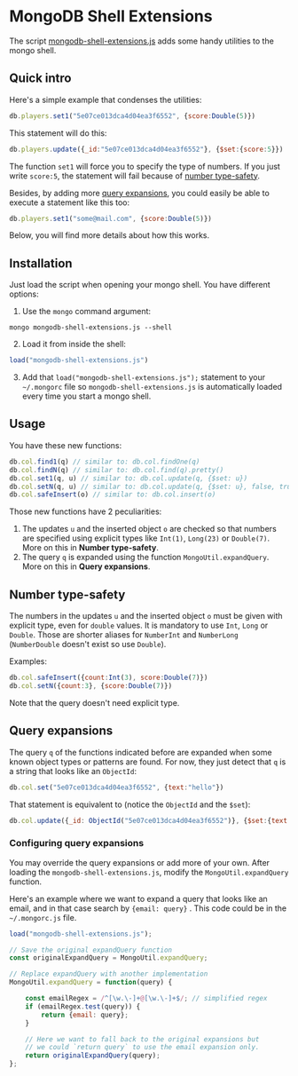 
# MongoDB Shell Extensions

The script [mongodb-shell-extensions.js](mongodb-shell-extensions.js) adds some handy utilities to the mongo shell.

## Quick intro

Here's a simple example that condenses the utilities:
```js
db.players.set1("5e07ce013dca4d04ea3f6552", {score:Double(5)})
```

This statement will do this:
```js
db.players.update({_id:"5e07ce013dca4d04ea3f6552"}, {$set:{score:5}})
```

The function `set1` will force you to specify the type of numbers. If you just write `score:5`, the statement will fail because of [number type-safety](#number-type-safety).

Besides, by adding more [query expansions](#query-expansions), you could easily be able to execute a statement like this too:
```js
db.players.set1("some@mail.com", {score:Double(5)})
```

Below, you will find more details about how this works.





## Installation

Just load the script when opening your mongo shell. You have different options:

1. Use the `mongo` command argument:

```shell script
mongo mongodb-shell-extensions.js --shell
```

2. Load it from inside the shell:

```js
load("mongodb-shell-extensions.js")
```

3. Add that `load("mongodb-shell-extensions.js");` statement to your `~/.mongorc` file so `mongodb-shell-extensions.js` is automatically loaded every time you start a mongo shell.


## Usage

You have these new functions:

```js
db.col.find1(q) // similar to: db.col.findOne(q)
db.col.findN(q) // similar to: db.col.find(q).pretty()
db.col.set1(q, u) // similar to: db.col.update(q, {$set: u})
db.col.setN(q, u) // similar to: db.col.update(q, {$set: u}, false, true)
db.col.safeInsert(o) // similar to: db.col.insert(o)
```

Those new functions have 2 peculiarities:

1. The updates `u` and the inserted object `o` are checked so that numbers are specified using explicit types like `Int(1)`, `Long(23)` or `Double(7)`.  More on this in **Number type-safety**.
2. The query `q` is expanded using the function `MongoUtil.expandQuery`.  More on this in **Query expansions**.

## Number type-safety

The numbers in the updates `u` and the inserted object `o` must be given with explicit type, even for `double` values. It is mandatory to use `Int`, `Long` or `Double`. Those are shorter aliases for `NumberInt` and `NumberLong` (`NumberDouble` doesn't exist so use `Double`).

Examples:
```js
db.col.safeInsert({count:Int(3), score:Double(7)})
db.col.setN({count:3}, {score:Double(7)})
```

Note that the query doesn't need explicit type.

## Query expansions

The query `q` of the functions indicated before are expanded when some known object types or patterns are found. For now, they just detect that `q` is a string that looks like an `ObjectId`:

```js
db.col.set("5e07ce013dca4d04ea3f6552", {text:"hello"})
```

That statement is equivalent to (notice the `ObjectId` and the `$set`):

```js
db.col.update({_id: ObjectId("5e07ce013dca4d04ea3f6552")}, {$set:{text:"hello"}})
```

### Configuring query expansions

You may override the query expansions or add more of your own. After loading the `mongodb-shell-extensions.js`, modify the `MongoUtil.expandQuery` function.

Here's an example where we want to expand a query that looks like an email, and in that case search by `{email: query}` . This code could be in the `~/.mongorc.js` file.

```js
load("mongodb-shell-extensions.js");

// Save the original expandQuery function
const originalExpandQuery = MongoUtil.expandQuery;

// Replace expandQuery with another implementation
MongoUtil.expandQuery = function(query) {

	const emailRegex = /^[\w.\-]+@[\w.\-]+$/; // simplified regex
	if (emailRegex.test(query)) {
		return {email: query};
	}

	// Here we want to fall back to the original expansions but
	// we could `return query` to use the email expansion only.
	return originalExpandQuery(query);
};

```
